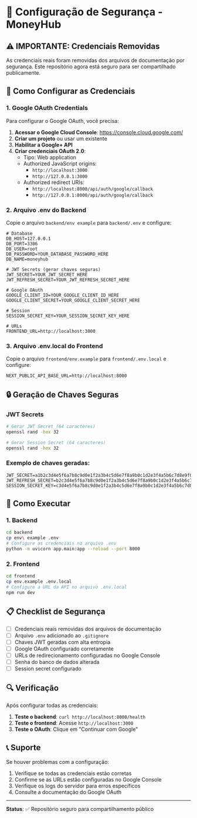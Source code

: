 # 🔐 Configuração de Segurança - MoneyHub

## ⚠️ IMPORTANTE: Credenciais Removidas

As credenciais reais foram removidas dos arquivos de documentação por segurança. Este repositório agora está seguro para ser compartilhado publicamente.

## 🔧 Como Configurar as Credenciais

### 1. **Google OAuth Credentials**

Para configurar o Google OAuth, você precisa:

1. **Acessar o Google Cloud Console**: https://console.cloud.google.com/
2. **Criar um projeto** ou usar um existente
3. **Habilitar a Google+ API**
4. **Criar credenciais OAuth 2.0**:
   - Tipo: Web application
   - Authorized JavaScript origins:
     - `http://localhost:3000`
     - `http://127.0.0.1:3000`
   - Authorized redirect URIs:
     - `http://localhost:8000/api/auth/google/callback`
     - `http://127.0.0.1:8000/api/auth/google/callback`

### 2. **Arquivo .env do Backend**

Copie o arquivo `backend/env example` para `backend/.env` e configure:

```env
# Database
DB_HOST=127.0.0.1
DB_PORT=3306
DB_USER=root
DB_PASSWORD=YOUR_DATABASE_PASSWORD_HERE
DB_NAME=moneyhub

# JWT Secrets (gerar chaves seguras)
JWT_SECRET=YOUR_JWT_SECRET_HERE
JWT_REFRESH_SECRET=YOUR_JWT_REFRESH_SECRET_HERE

# Google OAuth
GOOGLE_CLIENT_ID=YOUR_GOOGLE_CLIENT_ID_HERE
GOOGLE_CLIENT_SECRET=YOUR_GOOGLE_CLIENT_SECRET_HERE

# Session
SESSION_SECRET_KEY=YOUR_SESSION_SECRET_KEY_HERE

# URLs
FRONTEND_URL=http://localhost:3000
```

### 3. **Arquivo .env.local do Frontend**

Copie o arquivo `frontend/env.example` para `frontend/.env.local` e configure:

```env
NEXT_PUBLIC_API_BASE_URL=http://localhost:8000
```

## 🔒 Geração de Chaves Seguras

### JWT Secrets
```bash
# Gerar JWT Secret (64 caracteres)
openssl rand -hex 32

# Gerar Session Secret (64 caracteres)
openssl rand -hex 32
```

### Exemplo de chaves geradas:
```env
JWT_SECRET=a1b2c3d4e5f6a7b8c9d0e1f2a3b4c5d6e7f8a9b0c1d2e3f4a5b6c7d8e9f0a1b2
JWT_REFRESH_SECRET=b2c3d4e5f6a7b8c9d0e1f2a3b4c5d6e7f8a9b0c1d2e3f4a5b6c7d8e9f0a1b2c3
SESSION_SECRET_KEY=c3d4e5f6a7b8c9d0e1f2a3b4c5d6e7f8a9b0c1d2e3f4a5b6c7d8e9f0a1b2c3d4
```

## 🚀 Como Executar

### 1. **Backend**
```bash
cd backend
cp env\ example .env
# Configure as credenciais no arquivo .env
python -m uvicorn app.main:app --reload --port 8000
```

### 2. **Frontend**
```bash
cd frontend
cp env.example .env.local
# Configure a URL da API no arquivo .env.local
npm run dev
```

## 📋 Checklist de Segurança

- [ ] Credenciais reais removidas dos arquivos de documentação
- [ ] Arquivo `.env` adicionado ao `.gitignore`
- [ ] Chaves JWT geradas com alta entropia
- [ ] Google OAuth configurado corretamente
- [ ] URLs de redirecionamento configuradas no Google Console
- [ ] Senha do banco de dados alterada
- [ ] Session secret configurado

## 🔍 Verificação

Após configurar todas as credenciais:

1. **Teste o backend**: `curl http://localhost:8000/health`
2. **Teste o frontend**: Acesse `http://localhost:3000`
3. **Teste o OAuth**: Clique em "Continuar com Google"

## 📞 Suporte

Se houver problemas com a configuração:

1. Verifique se todas as credenciais estão corretas
2. Confirme se as URLs estão configuradas no Google Console
3. Verifique os logs do servidor para erros específicos
4. Consulte a documentação do Google OAuth

---

**Status**: ✅ Repositório seguro para compartilhamento público

